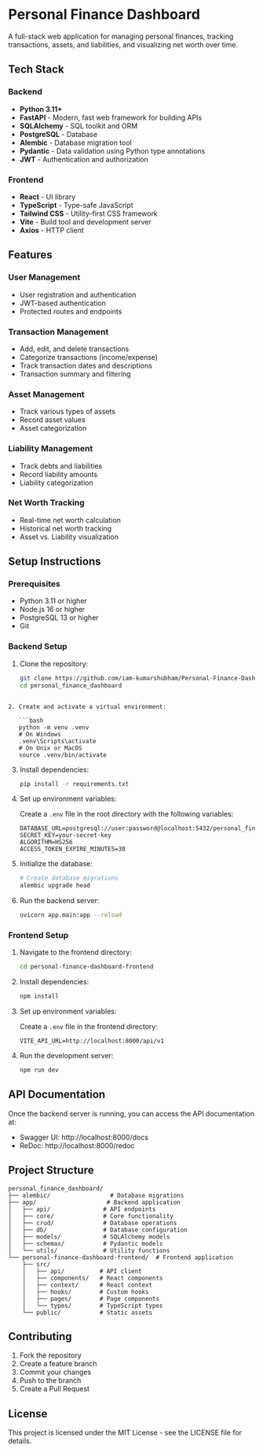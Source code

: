 # Personal Finance Dashboard

A full-stack web application for managing personal finances, tracking transactions, assets, and liabilities, and visualizing net worth over time.

## Tech Stack

### Backend
- **Python 3.11+**
- **FastAPI** - Modern, fast web framework for building APIs
- **SQLAlchemy** - SQL toolkit and ORM
- **PostgreSQL** - Database
- **Alembic** - Database migration tool
- **Pydantic** - Data validation using Python type annotations
- **JWT** - Authentication and authorization

### Frontend
- **React** - UI library
- **TypeScript** - Type-safe JavaScript
- **Tailwind CSS** - Utility-first CSS framework
- **Vite** - Build tool and development server
- **Axios** - HTTP client

## Features

### User Management
- User registration and authentication
- JWT-based authentication
- Protected routes and endpoints

### Transaction Management
- Add, edit, and delete transactions
- Categorize transactions (income/expense)
- Track transaction dates and descriptions
- Transaction summary and filtering

### Asset Management
- Track various types of assets
- Record asset values
- Asset categorization

### Liability Management
- Track debts and liabilities
- Record liability amounts
- Liability categorization

### Net Worth Tracking
- Real-time net worth calculation
- Historical net worth tracking
- Asset vs. Liability visualization

## Setup Instructions

### Prerequisites
- Python 3.11 or higher
- Node.js 16 or higher
- PostgreSQL 13 or higher
- Git

### Backend Setup

1. Clone the repository:

   ```sh
   git clone https://github.com/iam-kumarshubham/Personal-Finance-Dashboard.git
   cd personal_finance_dashboard
```

2. Create and activate a virtual environment:

   ```bash
   python -m venv .venv
   # On Windows
   .venv\Scripts\activate
   # On Unix or MacOS
   source .venv/bin/activate
   ```

3. Install dependencies:

   ```bash
   pip install -r requirements.txt
   ```

4. Set up environment variables:

   Create a `.env` file in the root directory with the following variables:

   ```env
   DATABASE_URL=postgresql://user:password@localhost:5432/personal_finance
   SECRET_KEY=your-secret-key
   ALGORITHM=HS256
   ACCESS_TOKEN_EXPIRE_MINUTES=30
   ```

5. Initialize the database:

   ```bash
   # Create database migrations
   alembic upgrade head
   ```

6. Run the backend server:

   ```bash
   uvicorn app.main:app --reload
   ```

### Frontend Setup

1. Navigate to the frontend directory:

   ```bash
   cd personal-finance-dashboard-frontend
   ```

2. Install dependencies:

   ```bash
   npm install
   ```

3. Set up environment variables:

   Create a `.env` file in the frontend directory:

   ```env
   VITE_API_URL=http://localhost:8000/api/v1
   ```

4. Run the development server:

   ```bash
   npm run dev
   ```

## API Documentation

Once the backend server is running, you can access the API documentation at:
- Swagger UI: http://localhost:8000/docs
- ReDoc: http://localhost:8000/redoc

## Project Structure

```
personal_finance_dashboard/
├── alembic/                 # Database migrations
├── app/                    # Backend application
│   ├── api/               # API endpoints
│   ├── core/              # Core functionality
│   ├── crud/              # Database operations
│   ├── db/                # Database configuration
│   ├── models/            # SQLAlchemy models
│   ├── schemas/           # Pydantic models
│   └── utils/             # Utility functions
└── personal-finance-dashboard-frontend/  # Frontend application
    ├── src/
    │   ├── api/          # API client
    │   ├── components/   # React components
    │   ├── context/      # React context
    │   ├── hooks/        # Custom hooks
    │   ├── pages/        # Page components
    │   └── types/        # TypeScript types
    └── public/           # Static assets
```

## Contributing

1. Fork the repository
2. Create a feature branch
3. Commit your changes
4. Push to the branch
5. Create a Pull Request

## License

This project is licensed under the MIT License - see the LICENSE file for details.